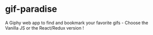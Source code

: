 # gif-paradise
A Giphy web app to find and bookmark your favorite gifs - Choose the Vanilla JS or the React/Redux version !
